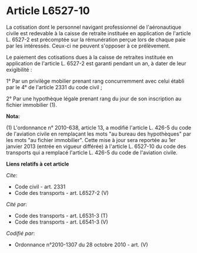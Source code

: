# Article L6527-10

La cotisation dont le personnel navigant professionnel de l'aéronautique civile est redevable à la caisse de retraite
instituée en application de l'article L. 6527-2 est précomptée sur la rémunération perçue lors de chaque paie par les
intéressés. Ceux-ci ne peuvent s'opposer à ce prélèvement. 

Le paiement des cotisations dues à la caisse de retraites instituée en application de l'article L. 6527-2 est garanti pendant
un an, à dater de leur exigibilité : 

1° Par un privilège mobilier prenant rang concurremment avec celui établi par le 4° de l'article 2331 du code civil ; 

2° Par une hypothèque légale prenant rang du jour de son inscription au fichier immobilier (1).

**Nota:**

(1) L'ordonnance n° 2010-638, article 13, a modifié l'article L. 426-5 du code de l'aviation civile en remplaçant les mots
"au bureau des hypothèques" par les mots "au fichier immobilier". Cette mise à jour sera reportée au 1er janvier 2013 (entrée
en vigueur différée) à l'article L. 6527-10 du code des transports qui a remplacé l'article L. 426-5 du code de l'aviation
civile.

**Liens relatifs à cet article**

_Cite_:

  - Code civil - art. 2331
  - Code des transports - art. L6527-2 (V)

_Cité par_:

  - Code des transports - art. L6531-3 (T)
  - Code des transports - art. L6541-3 (V)

_Codifié par_:

  - Ordonnance n°2010-1307 du 28 octobre 2010 - art. (V)
